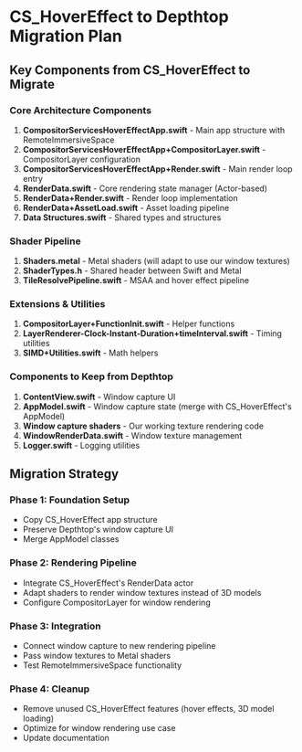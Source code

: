 # CS_HoverEffect to Depthtop Migration Plan

## Key Components from CS_HoverEffect to Migrate

### Core Architecture Components
1. **CompositorServicesHoverEffectApp.swift** - Main app structure with RemoteImmersiveSpace
2. **CompositorServicesHoverEffectApp+CompositorLayer.swift** - CompositorLayer configuration
3. **CompositorServicesHoverEffectApp+Render.swift** - Main render loop entry
4. **RenderData.swift** - Core rendering state manager (Actor-based)
5. **RenderData+Render.swift** - Render loop implementation
6. **RenderData+AssetLoad.swift** - Asset loading pipeline
7. **Data Structures.swift** - Shared types and structures

### Shader Pipeline
1. **Shaders.metal** - Metal shaders (will adapt to use our window textures)
2. **ShaderTypes.h** - Shared header between Swift and Metal
3. **TileResolvePipeline.swift** - MSAA and hover effect pipeline

### Extensions & Utilities
1. **CompositorLayer+FunctionInit.swift** - Helper functions
2. **LayerRenderer-Clock-Instant-Duration+timeInterval.swift** - Timing utilities
3. **SIMD+Utilities.swift** - Math helpers

### Components to Keep from Depthtop
1. **ContentView.swift** - Window capture UI
2. **AppModel.swift** - Window capture state (merge with CS_HoverEffect's AppModel)
3. **Window capture shaders** - Our working texture rendering code
4. **WindowRenderData.swift** - Window texture management
5. **Logger.swift** - Logging utilities

## Migration Strategy

### Phase 1: Foundation Setup
- Copy CS_HoverEffect app structure
- Preserve Depthtop's window capture UI
- Merge AppModel classes

### Phase 2: Rendering Pipeline
- Integrate CS_HoverEffect's RenderData actor
- Adapt shaders to render window textures instead of 3D models
- Configure CompositorLayer for window rendering

### Phase 3: Integration
- Connect window capture to new rendering pipeline
- Pass window textures to Metal shaders
- Test RemoteImmersiveSpace functionality

### Phase 4: Cleanup
- Remove unused CS_HoverEffect features (hover effects, 3D model loading)
- Optimize for window rendering use case
- Update documentation